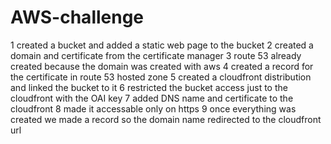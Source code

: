 # AWS-challenge

1 created a bucket and added a static web page to the bucket
2 created a domain and certificate from the certificate manager 
3 route 53 already created because the domain was created with aws
4 created a record for the certificate in route 53 hosted zone
5 created a cloudfront distribution and linked the bucket to it
6 restricted the bucket access just to the cloudfront with the OAI key
7 added DNS name and certificate to the cloudfront
8 made it accessable only on https
9 once everything was created we made a record so the domain name redirected to the cloudfront url

